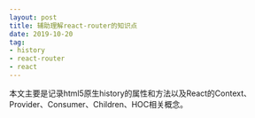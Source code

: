 ```yaml
---
layout: post
title: 辅助理解react-router的知识点
date: 2019-10-20
tag: 
- history
- react-router
- react
---
```


本文主要是记录html5原生history的属性和方法以及React的Context、Provider、Consumer、Children、HOC相关概念。

<!-- more -->